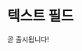 # 텍스트 필드

곧 출시됩니다!


<!--
TASK: Bring up validations and other object features you can use with each type of text field.

## Text

> Previously 'String'

Stores simple text values up to 280 characters; after creating a Text field, you can configure it to limit the number of characters allowed.

Headless Data Type: String

## Long Text

> Previously 'Clob'

Stores a text box value that supports up to 65,000 characters; after creating a Long Text field, you can configure it to limit the number of characters allowed.

Headless Data Type: Clob

## Rich Text 

> Previously 'Clob'

Stores text with advanced formatting tools and media elements (e.g., images, videos, audio). Use this field type to create rich text compositions that include images, links, and other elements.

Headless Data Type: Clob

## Additional Information

* [Fields](../fields.md)
* [Adding Custom Validations](../validations/adding-custom-validations.md)
-->